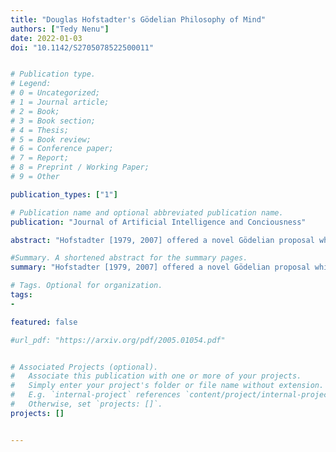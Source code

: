 ```yaml
---
title: "Douglas Hofstadter's Gödelian Philosophy of Mind"
authors: ["Tedy Nenu"]
date: 2022-01-03
doi: "10.1142/S2705078522500011"


# Publication type.
# Legend:
# 0 = Uncategorized;
# 1 = Journal article;
# 2 = Book;
# 3 = Book section;
# 4 = Thesis;
# 5 = Book review;
# 6 = Conference paper;
# 7 = Report;
# 8 = Preprint / Working Paper;
# 9 = Other

publication_types: ["1"]

# Publication name and optional abbreviated publication name.
publication: "Journal of Artificial Intelligence and Conciousness"

abstract: "Hofstadter [1979, 2007] offered a novel Gödelian proposal which purported to reconcile the apparently contradictory theses that (1) we can talk, in a non-trivial way, of mental causation being a real phenomenon and that (2) mental activity is ultimately grounded in low-level rule-governed neural processes. In this paper, we critically investigate Hofstadter’s analogical appeals to Gödel’s [1931] First Incompleteness Theorem, whose “diagonal” proof supposedly contains the key ideas required for understanding both consciousness and mental causation. We maintain that bringing sophisticated results from Mathematical Logic into play cannot furnish insights which would otherwise be unavailable. Lastly, we conclude that there are simply too many weighty details left unfilled in Hofstadter’s proposal. These really need to be fleshed out before we can even hope to say that our understanding of classical mind-body problems has been advanced through metamathematical parallels with Gödel’s work."

#Summary. A shortened abstract for the summary pages.
summary: "Hofstadter [1979, 2007] offered a novel Gödelian proposal which purported to reconcile the apparently contradictory theses that (1) we can talk, in a non-trivial way, of mental causation being a real phenomenon and that (2) mental activity is ultimately grounded in low-level rule-governed neural processes. In this paper, we critically investigate Hofstadter’s analogical appeals to Gödel’s [1931] First Incompleteness Theorem, whose “diagonal” proof supposedly contains the key ideas required for understanding both consciousness and mental causation."

# Tags. Optional for organization.
tags:
-

featured: false

#url_pdf: "https://arxiv.org/pdf/2005.01054.pdf"


# Associated Projects (optional).
#   Associate this publication with one or more of your projects.
#   Simply enter your project's folder or file name without extension.
#   E.g. `internal-project` references `content/project/internal-project/index.md`.
#   Otherwise, set `projects: []`.
projects: []


---
```

